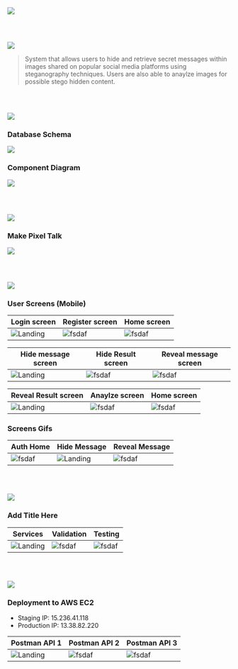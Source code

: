 <img src="./readme/title1.svg"/>

<br><br>

<!-- project overview -->
<img src="./readme/title2.svg"/>

> System that allows users to hide and retrieve secret messages within images shared on popular social media platforms using steganography techniques. Users are also able to anaylze images for possible stego hidden content.

<br><br>

<!-- System Design -->
<img src="./readme/title3.svg"/>

### Database Schema


<img src="./readme/databaseDiagram.png"/>

### Component Diagram

<img src="./readme/componentDiagram.svg"/>

<br><br>

<!-- Project Highlights -->
<img src="./readme/title4.svg"/>

### Make Pixel Talk

<img src="./readme/Group 51.png"/>

<br><br>

<!-- Demo -->
<img src="./readme/title5.svg"/>

### User Screens (Mobile)

| Login screen                            | Register screen                       | Home screen                           |
| --------------------------------------- | ------------------------------------- | ------------------------------------- |
| ![Landing](./readme/Login.png)          | ![fsdaf](./readme/signUp.png)         | ![fsdaf](./readme/home.png)           |

| Hide message screen                     | Hide Result screen                    | Reveal message screen                 |
| --------------------------------------- | ------------------------------------- | ------------------------------------- |
| ![Landing](./readme/hideMessage.png)    | ![fsdaf](./readme/EncodeResult.png)  | ![fsdaf](./readme/decode.png)         |

| Reveal Result screen                    | Anaylze screen                        | Home screen                           |
| --------------------------------------- | ------------------------------------- | ------------------------------------- |
| ![Landing](./readme/decodeResult.png)   | ![fsdaf](./readme/demo/1440x1024.png) | ![fsdaf](./readme/demo/1440x1024.png) |

### Screens Gifs

|  Auth Home                                |  Hide Message                         |  Reveal Message                     |
| --------------------------------------- | ------------------------------------- | ------------------------------------- |
|  ![fsdaf](./readme/homeScreen.gif)      | ![Landing](./readme/hideMessage.gif)  | ![fsdaf](./readme/revealMessage.gif)  |

<br><br>

<!-- Development & Testing -->
<img src="./readme/title6.svg"/>

### Add Title Here


| Services                                | Validation                            | Testing                               |
| --------------------------------------- | ------------------------------------- | ------------------------------------- |
| ![Landing](./readme/addQr.png)          | ![fsdaf](./readme/validation.png)     | ![fsdaf](./readme/userTest.png) |


<br><br>

<!-- Deployment -->
<img src="./readme/title7.svg"/>

### Deployment to AWS EC2

- Staging IP: 15.236.41.118
- Production IP: 13.38.82.220


| Postman API 1                           | Postman API 2                         | Postman API 3                        |
| --------------------------------------- | ------------------------------------- | ------------------------------------- |
| ![Landing](./readme/loginPostman.png)   | ![fsdaf](./readme/encodePostman.png)  | ![fsdaf](./readme/decoded.png) |

<br><br>
